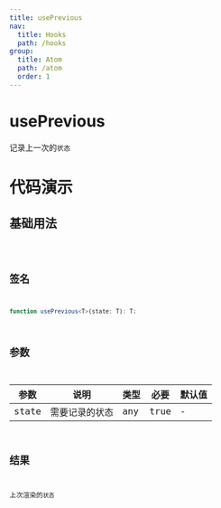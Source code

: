 ```yaml
---
title: usePrevious
nav:
  title: Hooks
  path: /hooks
group:
  title: Atom
  path: /atom
  order: 1
---
```


# usePrevious

记录上一次的`状态`

# 代码演示

## 基础用法

<code src="./example/ExampleBasic.tsx">

## 签名

```ts
function usePrevious<T>(state: T): T;
```

## 参数

| 参数  | 说明           | 类型 | 必要 | 默认值 |
| ----- | -------------- | ---- | ---- | ------ |
| state | 需要记录的状态 | any  | true | -      |

## 结果

上次渲染的`状态`
